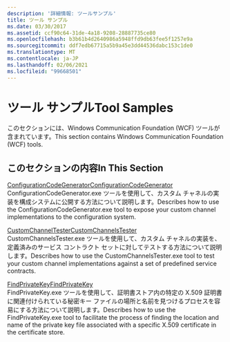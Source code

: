 ```yaml
---
description: '詳細情報: ツールサンプル'
title: ツール サンプル
ms.date: 03/30/2017
ms.assetid: ccf90c64-31de-4a18-9208-28887735ce80
ms.openlocfilehash: b3b61b4d2640986a5948ffd9db63fee5f1257e9a
ms.sourcegitcommit: ddf7edb67715a5b9a45e3dd44536dabc153c1de0
ms.translationtype: MT
ms.contentlocale: ja-JP
ms.lasthandoff: 02/06/2021
ms.locfileid: "99668501"
---
```

# <a name="tool-samples"></a><span data-ttu-id="df17f-103">ツール サンプル</span><span class="sxs-lookup"><span data-stu-id="df17f-103">Tool Samples</span></span>

<span data-ttu-id="df17f-104">このセクションには、Windows Communication Foundation (WCF) ツールが含まれています。</span><span class="sxs-lookup"><span data-stu-id="df17f-104">This section contains Windows Communication Foundation (WCF) tools.</span></span>  
  
## <a name="in-this-section"></a><span data-ttu-id="df17f-105">このセクションの内容</span><span class="sxs-lookup"><span data-stu-id="df17f-105">In This Section</span></span>  

 [<span data-ttu-id="df17f-106">ConfigurationCodeGenerator</span><span class="sxs-lookup"><span data-stu-id="df17f-106">ConfigurationCodeGenerator</span></span>](configurationcodegenerator.md)  
 <span data-ttu-id="df17f-107">ConfigurationCodeGenerator.exe ツールを使用して、カスタム チャネルの実装を構成システムに公開する方法について説明します。</span><span class="sxs-lookup"><span data-stu-id="df17f-107">Describes how to use the ConfigurationCodeGenerator.exe tool to expose your custom channel implementations to the configuration system.</span></span>  
  
 [<span data-ttu-id="df17f-108">CustomChannelTester</span><span class="sxs-lookup"><span data-stu-id="df17f-108">CustomChannelsTester</span></span>](customchannelstester.md)  
 <span data-ttu-id="df17f-109">CustomChannelsTester.exe ツールを使用して、カスタム チャネルの実装を、定義済みのサービス コントラクト セットに対してテストする方法について説明します。</span><span class="sxs-lookup"><span data-stu-id="df17f-109">Describes how to use the CustomChannelsTester.exe tool to test your custom channel implementations against a set of predefined service contracts.</span></span>  
  
 [<span data-ttu-id="df17f-110">FindPrivateKey</span><span class="sxs-lookup"><span data-stu-id="df17f-110">FindPrivateKey</span></span>](findprivatekey.md)  
 <span data-ttu-id="df17f-111">FindPrivateKey.exe ツールを使用して、証明書ストア内の特定の X.509 証明書に関連付けられている秘密キー ファイルの場所と名前を見つけるプロセスを容易にする方法について説明します。</span><span class="sxs-lookup"><span data-stu-id="df17f-111">Describes how to use the FindPrivateKey.exe tool to facilitate the process of finding the location and name of the private key file associated with a specific X.509 certificate in the certificate store.</span></span>
